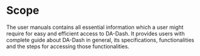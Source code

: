 # Scope
The user manuals contains all essential information which a user might require for easy and efficient access to DA-Dash. It provides users with complete guide about DA-Dash in general, its specifications, functionalities and the steps for accessing those functionalities.


